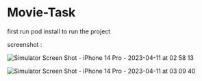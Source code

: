 # Movie-Task
first run pod install to run the project 

screenshot :

![Simulator Screen Shot - iPhone 14 Pro - 2023-04-11 at 02 58 13](https://ibb.co/F6q16b0)

![Simulator Screen Shot - iPhone 14 Pro - 2023-04-11 at 03 09 40](https://user-images.githubusercontent.com/28579546/231029966-398d7c36-b66a-45c0-94ac-b1be9c9ed740.png)
